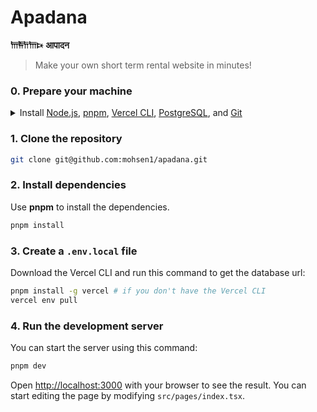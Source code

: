 # Apadana

**𐎠𐎱𐎭𐎠𐎴** **आपादन**

> Make your own short term rental website in minutes!

### 0. Prepare your machine

<details>
  <summary>Install <a href="https://nodejs.org/en">Node.js</a>, <a href="https://pnpm.io/">pnpm</a>, <a href="https://vercel.com/docs/cli">Vercel CLI</a>, <a href="https://www.postgresql.org/download/">PostgreSQL</a>, and <a href="https://git-scm.com/downloads">Git</a></summary>

#### Note:

Development environment setup is optimized for **macOS**.

1. Install [Homebrew](https://brew.sh/)
   ```bash
   /bin/bash -c "$(curl -fsSL https://raw.githubusercontent.com/Homebrew/install/HEAD/install.sh)"
   ```
2. Install [Volta](https://volta.sh/) and using it to install `node` and `pnpm`
   ```bash
   curl https://get.volta.sh | bash
   volta install node
   volta install pnpm
   ```
3. Install [Vercel CLI](https://vercel.com/docs/cli) (v3.1.0 or higher)
   ```bash
   pnpm install -g vercel
   ```
4. Install [PostgreSQL](https://www.postgresql.org/download/) (v15.4 or higher)
   ```bash
   brew install postgresql
   ```
   [Homebrew documentation for installing PostgreSQL via `brew`](https://wiki.postgresql.org/wiki/Homebrew)
5. Install [Git](https://git-scm.com/downloads)
   ```bash
   brew install git
   ```

</details>

### 1. Clone the repository

```bash
git clone git@github.com:mohsen1/apadana.git
```

### 2. Install dependencies

Use **pnpm** to install the dependencies.

```bash
pnpm install
```

### 3. Create a `.env.local` file

Download the Vercel CLI and run this command to get the database url:

```bash
pnpm install -g vercel # if you don't have the Vercel CLI
vercel env pull
```

### 4. Run the development server

You can start the server using this command:

```bash
pnpm dev
```

Open [http://localhost:3000](http://localhost:3000) with your browser to see the result. You can start editing the page by modifying `src/pages/index.tsx`.
